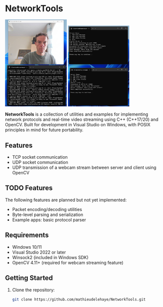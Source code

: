 # NetworkTools

<p align="left">
  <img src="Screenshots/Screenshot-01.png" alt="NetworkTools Screenshot 1" width="40%" />
  <img src="Screenshots/Screenshot-02.png" alt="NetworkTools Screenshot 2" width="40%" />
</p>

**NetworkTools** is a collection of utilities and examples for implementing network protocols and real-time video streaming using C++ (C++17/20) and OpenCV. Built for development in Visual Studio on Windows, with POSIX principles in mind for future portability.

## Features

- TCP socket communication
- UDP socket communication
- UDP transmission of a webcam stream between server and client using OpenCV

## TODO Features

The following features are planned but not yet implemented:

- Packet encoding/decoding utilities
- Byte-level parsing and serialization
- Example apps: basic protocol parser

## Requirements

- Windows 10/11
- Visual Studio 2022 or later
- Winsock2 (included in Windows SDK)
- OpenCV 4.11+ (required for webcam streaming feature)

## Getting Started

1. Clone the repository:
   ```bash
   git clone https://github.com/mathieudelehaye/NetworkTools.git
